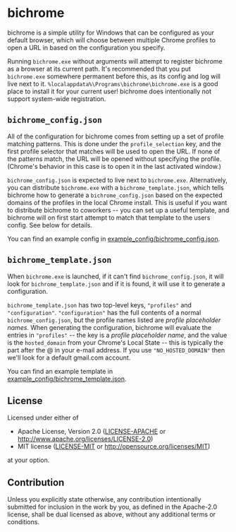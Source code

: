 # bichrome

bichrome is a simple utility for Windows that can be configured as your default browser, which will choose between multiple Chrome profiles to open a URL in based on the configuration you specify.

Running `bichrome.exe` without arguments will attempt to register bichrome as a browser at its current path. It's recommended that you put `bichrome.exe` somewhere permanent before this, as its config and log will live next to it. `%localappdata%\Programs\bichrome\bichrome.exe` is a good place to install it for your current user! bichrome does intentionally not support system-wide registration.

## `bichrome_config.json`

All of the configuration for bichrome comes from setting up a set of profile matching patterns. This is done under the `profile_selection` key, and the first profile selector that matches will be used to open the URL. If none of the patterns match, the URL will be opened without specifying the profile. (Chrome's behavior in this case is to open it in the last activated window.)

`bichrome_config.json` is expected to live next to `bichrome.exe`. Alternatively, you can distribute `bichrome.exe` with a `bichrome_template.json`, which tells bichrome how to generate a `bichrome_config.json` based on the expected domains of the profiles in the local Chrome install. This is useful if you want to distribute bichrome to coworkers -- you can set up a useful template, and bichrome will on first start attempt to match that template to the users config. See below for details.

You can find an example config in [example_config/bichrome_config.json]().

## `bichrome_template.json`

When `bichrome.exe` is launched, if it can't find `bichrome_config.json`, it will look for `bichrome_template.json` and if it is found, it will use it to generate a configuration.

`bichrome_template.json` has two top-level keys, `"profiles"` and `"configuration"`. `"configuration"` has the full contents of a normal `bichrome_config.json`, but the profile names listed are _profile placeholder names_. When generating the configuration, bichrome will evaluate the entries in `"profiles"` -- the key is a _profile placeholder name_, and the value is the `hosted_domain` from your Chrome's Local State -- this is typically the part after the @ in your e-mail address. If you use `"NO_HOSTED_DOMAIN"` then we'll look for a default gmail.com account.

You can find an example template in [example_config/bichrome_template.json]().

## License

Licensed under either of

 * Apache License, Version 2.0
   ([LICENSE-APACHE](LICENSE-APACHE) or http://www.apache.org/licenses/LICENSE-2.0)
 * MIT license
   ([LICENSE-MIT](LICENSE-MIT) or http://opensource.org/licenses/MIT)

at your option.

## Contribution

Unless you explicitly state otherwise, any contribution intentionally submitted
for inclusion in the work by you, as defined in the Apache-2.0 license, shall be
dual licensed as above, without any additional terms or conditions.
